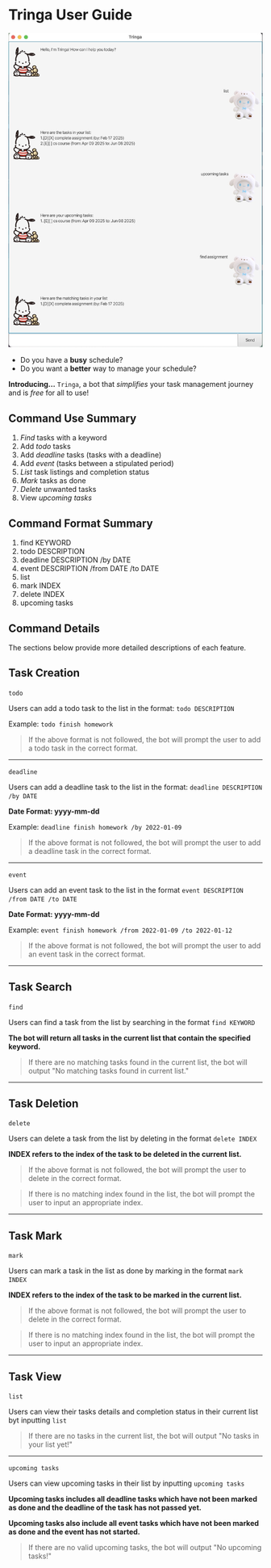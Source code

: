 # Tringa User Guide

![Demo](../docs/Ui.png)


* Do you have a **busy** schedule?
* Do you want a **better** way to manage your schedule?

**Introducing...**  `Tringa`, a bot that _simplifies_ your task 
management journey and is _free_ for all to use!

## Command Use Summary
1. _Find_ tasks with a keyword 
2. Add _todo_ tasks 
3. Add _deadline_ tasks (tasks with a deadline)
4. Add _event_ (tasks between a stipulated period)
5. _List_ task listings and completion status
6. _Mark_ tasks as done
7. _Delete_ unwanted tasks
8. View _upcoming tasks_ 

## Command Format Summary 
1. find KEYWORD
2. todo DESCRIPTION
3. deadline DESCRIPTION /by DATE
4. event DESCRIPTION /from DATE /to DATE
5. list
6. mark INDEX
7. delete INDEX
8. upcoming tasks

## Command Details
The sections below provide more detailed descriptions of each feature.

## Task Creation
`todo`

Users can add a todo task to the list in the format:
`todo DESCRIPTION`

Example: `todo finish homework`

>If the above format is not followed, the bot will prompt the user 
to add a todo task in the correct format.

---
`deadline`

Users can add a deadline task to the list in the format: 
`deadline DESCRIPTION /by DATE`

**Date Format: yyyy-mm-dd**

Example: `deadline finish homework /by 2022-01-09`

>If the above format is not followed, the bot will prompt the user 
to add a deadline task in the correct format.

---

`event`

Users can add an event task to the list in the format 
`event DESCRIPTION /from DATE /to DATE`

**Date Format: yyyy-mm-dd**

Example: `event finish homework /from 2022-01-09 /to 2022-01-12`

>If the above format is not followed, the bot will prompt the user 
to add an event task in the correct format.

---

## Task Search 
`find`

Users can find a task from the list by searching in the format
`find KEYWORD`

**The bot will return all tasks in the current list that contain
the specified keyword.**

>If there are no matching tasks found in the current list, the bot 
will output "No matching tasks found in current list."

---

## Task Deletion
`delete`

Users can delete a task from the list by deleting in the format
`delete INDEX` 

**INDEX refers to the index of the task to be
deleted in the current list.**

>If the above format is not followed, the bot will prompt the user 
to delete in the correct format.

>If there is no matching index found in the list, the bot will prompt
the user to input an appropriate index.

---

## Task Mark 
`mark`

Users can mark a task in the list as done by marking in the format
`mark INDEX` 

**INDEX refers to the index of the task to be 
marked in the current list.**

>If the above format is not followed, the bot will prompt the user 
to delete in the correct format.

>If there is no matching index found in the list, the bot will prompt
the user to input an appropriate index.

---

## Task View
`list`

Users can view their tasks details and completion status in their current
list byt inputting `list`

>If there are no tasks in the current list, the bot will output 
"No tasks in your list yet!"

---

`upcoming tasks`

Users can view upcoming tasks in their list by inputting
`upcoming tasks`

**Upcoming tasks includes all deadline tasks which have not been 
marked as done and the deadline of the task has not passed yet.**

**Upcoming tasks also include all event tasks which have not been
marked as done and the event has not started.**

>If there are no valid upcoming tasks, the bot will output 
"No upcoming tasks!"
```